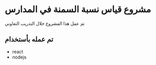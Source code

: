  # مشروع قياس نسبة السمنة في المدارس 
تم عمل هذا المشروع خلال التدريب التعاوني

## تم عمله بأستخدام
- react 
- nodejs
